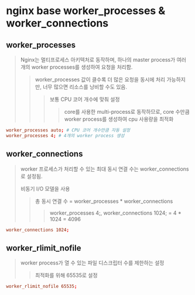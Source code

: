 # nginx base worker_processes & worker_connections

## worker_processes

> Nginx는 멀티프로세스 아키텍처로 동작하며, 하나의 master process가 여러 개의 worker processes를 생성하여 요청을 처리함.
>
> > worker_processes 값이 클수록 더 많은 요청을 동시에 처리 가능하지만, 너무 많으면 리소스를 낭비할 수도 있음.
> >
> > > 보통 CPU 코어 개수에 맞춰 설정
> > >
> > > > core를 사용한 multi-process로 동작하므로, core 수만큼 worker process를 생성하여 cpu 사용량을 최적화

```conf
worker_processes auto; # CPU 코어 개수만큼 자동 설정
worker_processes 4; # 4개의 worker process 생성
```

## worker_connections

> worker 프로세스가 처리할 수 있는 최대 동시 연결 수는 worker_connections로 설정됨.
>
> 비동기 I/O 모델을 사용
>
> > 총 동시 연결 수 = worker_processes \* worker_connections
> >
> > > worker_processes 4;, worker_connections 1024; = 4 \* 1024 = 4096

```conf
worker_connections 1024;
```

## worker_rlimit_nofile

> worker process가 열 수 있는 파일 디스크립터 수를 제한하는 설정
>
> > 최적화를 위해 65535로 설정

```conf
worker_rlimit_nofile 65535;
```
